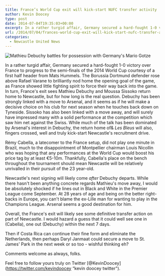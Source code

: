 ```yaml
---
title: France’s World Cup exit will kick-start NUFC transfer activity
author: Kevin Doocey
type: post
date: 2014-07-04T19:35:03+00:00
excerpt: In a rather turgid affair, Germany secured a hard-fought 1-0 victory over France to progress to the semi-finals of the 2014 World Cup courtesy of a first half header from Mats Hummels. The Borussia Dortmund..
url: /2014/07/04/frances-world-cup-exit-will-kick-start-nufc-transfer-activity/
categories:
  - Newcastle United News
---
```


![Mathieu Debuchy battles for possession with Germany's Mario Gotze](https://www.tynetime.com/wp-content/uploads/2014/07/Mathieu-Debuchy-France-Germany.jpg "Debuchy - Likely to secure move away from Newcastle with Arsenal preparing offer")

In a rather turgid affair, Germany secured a hard-fought 1-0 victory over France to progress to the semi-finals of the 2014 World Cup courtesy of a first half header from Mats Hummels. The Borussia Dortmund defender rose above Rafael Varane to brilliantly nod home the opening goal of the game, as France showed little fighting spirit to force their way back into the game. In turn, France's exit sees Mathieu Debuchy and Moussa Sissoko return home to Newcastle, but for how long is the real question. Debuchy has been strongly linked with a move to Arsenal, and it seems as if he will make a decisive choice on his club for next season when he touches back down on Tyneside. Sissoko has also been linked with a move away, and will surely have impressed many with a solid performance at the competition which saw him net against the Swiss. While much of the talk has been dominated by Arsenal's interest in Debuchy, the return home of& _Les Bleus_ will also, fingers crossed, well and truly kick-start Newcastle's recruitment drive.

Rémy Cabella, a latecomer to the France setup, did not play one minute in Brazil, much to the disappointment of Montpellier chairman Louis Nicollin who was hoping that any performances at the World Cup would boost his price tag by at least €5-10m. Thankfully, Cabella's place on the bench throughout the tournament should mean Newcastle will be relatively unrivalled in their pursuit of the 23 year-old.

Newcastle's next signing will likely come _after_ Debuchy departs. While there hasn't been anything concrete regards Mathieu's move away, I would be absolutely shocked if he lines out in Black and White in the Premier League come September. At 28 years of age and being on the better right-backs in Europe, you can't blame the ex-Lille man for wanting to play in the Champions League. Arsenal seems a good destination for him.

Overall, the France's exit will likely see some definitive transfer action on part of Newcastle. I would hazard a guess that it could well see one in (Cabella), one out (Debuchy) within the next 7 days.

Then if Costa Rica can continue their fine form and eliminate the Netherlands, then perhaps Daryl Janmaat could secure a move to St. James' Park in the next week or so too - wishful thinking eh?

Comments welcome as always, folks.

Feel free to follow yours truly on Twitter [@KevinDoocey](https://twitter.com/kevindoocey “kevin doocey twitter").
